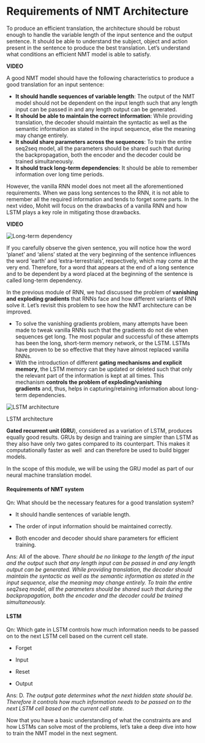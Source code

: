 # Requirements of NMT Architecture

To produce an efficient translation, the architecture should be robust enough to handle the variable length of the input sentence and the output sentence. It should be able to understand the subject, object and action present in the sentence to produce the best translation. Let’s understand what conditions an efficient NMT model is able to satisfy. 

**VIDEO**

A good NMT model should have the following characteristics to produce a good translation for an input sentence:

-   **It should handle sequences of variable length**: The output of the NMT model should not be dependent on the input length such that any length input can be passed in and any length output can be generated. 
-   **It should be able to maintain the correct information**: While providing translation, the decoder should maintain the syntactic as well as the semantic information as stated in the input sequence, else the meaning may change entirely.
-   **It should share parameters across the sequences**: To train the entire seq2seq model, all the parameters should be shared such that during the backpropagation, both the encoder and the decoder could be trained simultaneously. 
-   **It should track long-term dependencies**: It should be able to remember information over long time periods.

However, the vanilla RNN model does not meet all the aforementioned requirements. When we pass long sentences to the RNN, it is not able to remember all the required information and tends to forget some parts. In the next video, Mohit will focus on the drawbacks of a vanilla RNN and how LSTM plays a key role in mitigating those drawbacks.

**VIDEO**

![Long-term dependency](https://i.ibb.co/1Mc1mT7/Long-Term-Dependency.png)

If you carefully observe the given sentence, you will notice how the word ‘planet’ and ‘aliens’ stated at the very beginning of the sentence influences the word ‘earth’ and ‘extra-terrestrials’, respectively, which may come at the very end. Therefore, for a word that appears at the end of a long sentence and to be dependent by a word placed at the beginning of the sentence is called long-term dependency.
  
In the previous module of RNN, we had discussed the problem of **vanishing and exploding gradients** that RNNs face and how different variants of RNN solve it. Let’s revisit this problem to see how the NMT architecture can be improved.

-   To solve the vanishing gradients problem, many attempts have been made to tweak vanilla RNNs such that the gradients do not die when sequences get long. The most popular and successful of these attempts has been the long, short-term memory network, or the LSTM. LSTMs have proven to be so effective that they have almost replaced vanilla RNNs.
-   With the introduction of different **gating mechanisms and explicit memory**, the LSTM memory can be updated or deleted such that only the relevant part of the information is kept at all times. This mechanism **controls the problem of exploding/vanishing gradients** and, thus, helps in capturing/retaining information about long-term dependencies.

![LSTM architecture](https://i.ibb.co/r0bzCMr/LSTMArchitecture.png)

LSTM architecture

**Gated recurrent unit (GRU**), considered as a variation of LSTM, produces equally good results. GRUs by design and training are simpler than LSTM as they also have only two gates compared to its counterpart. This makes it computationally faster as well  and can therefore be used to build bigger models. 

  
In the scope of this module, we will be using the GRU model as part of our neural machine translation model. 

#### Requirements of NMT system

Qn: What should be the necessary features for a good translation system?

- It should handle sentences of variable length.

- The order of input information should be maintained correctly.

- Both encoder and decoder should share parameters for efficient training. 

Ans: All of the above. *There should be no linkage to the length of the input and the output such that any length input can be passed in and any length output can be generated. While providing translation, the decoder should maintain the syntactic as well as the semantic information as stated in the input sequence, else the meaning may change entirely. To train the entire seq2seq model, all the parameters should be shared such that during the backpropagation, both the encoder and the decoder could be trained simultaneously.*

#### LSTM

Qn: Which gate in LSTM controls how much information needs to be passed on to the next LSTM cell based on the current cell state.  

- Forget

- Input

- Reset

- Output

Ans: D. *The output gate determines what the next hidden state should be. Therefore it controls how much information needs to be passed on to the next LSTM cell based on the current cell state.*

Now that you have a basic understanding of what the constraints are and how LSTMs can solve most of the problems, let’s take a deep dive into how to train the NMT model in the next segment.